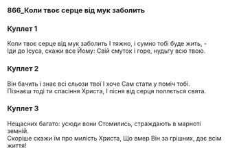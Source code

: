 ### 866_Коли твоє серце від мук заболить
### Куплет 1
Коли твоє серце від мук заболить І тяжно, і сумно тобі буде жить, - <br/>Іди до Ісуса, скажи все Йому: Свій смуток і горе, нудьгу всю твою.
### Куплет 2
Він бачить і знає всі сльози твої І хоче Сам стати у поміч тобі.<br/>Пізнаєш тоді ти спасіння Христа, І пісня від серця поллється свята.
### Куплет 3
Нещасних багато: усюди вони Стомились, страждають в марноті земній. <br/>Скоріше скажи їм про милість Христа, Що вмер Він за грішних, дає всім життя!
